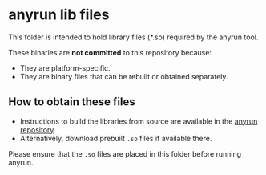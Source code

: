 # anyrun lib files

This folder is intended to hold library files (*.so) required by the anyrun tool.

These binaries are **not committed** to this repository because:

- They are platform-specific.
- They are binary files that can be rebuilt or obtained separately.

## How to obtain these files

- Instructions to build the libraries from source are available in the [anyrun repository](https://github.com/anyrun-org/anyrun)  
- Alternatively, download prebuilt `.so` files if available there.

Please ensure that the `.so` files are placed in this folder before running anyrun.

